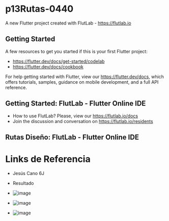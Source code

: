# p13Rutas-0440

A new Flutter project created with FlutLab - https://flutlab.io

## Getting Started

A few resources to get you started if this is your first Flutter project:

- https://flutter.dev/docs/get-started/codelab
- https://flutter.dev/docs/cookbook

For help getting started with Flutter, view our
https://flutter.dev/docs, which offers tutorials,
samples, guidance on mobile development, and a full API reference.

## Getting Started: FlutLab - Flutter Online IDE

- How to use FlutLab? Please, view our https://flutlab.io/docs
- Join the discussion and conversation on https://flutlab.io/residents

## Rutas Diseño: FlutLab - Flutter Online IDE
# Links de Referencia
- Jesús Cano 6J

  
- Resultado
- ![image](https://github.com/JesusRafaelCanoFlores5A/p14-rutas-Cano0440/assets/143547897/0b521da6-dc6d-4627-884a-d839f127d257)

- ![image](https://github.com/JesusRafaelCanoFlores5A/p14-rutas-Cano0440/assets/143547897/bbc6f887-7218-4bc4-a087-d0dc9261c97b)
- ![image](https://github.com/JesusRafaelCanoFlores5A/p14-rutas-Cano0440/assets/143547897/c47999ac-4d86-41bf-9e20-21e75fc1dec1)

